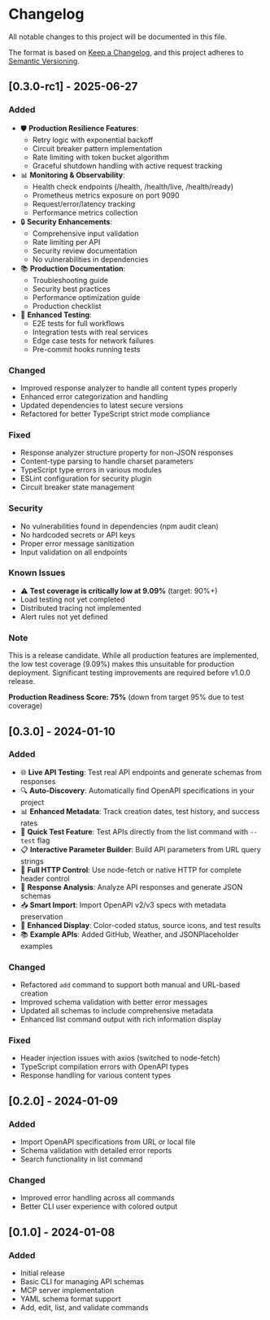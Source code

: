 # Changelog

All notable changes to this project will be documented in this file.

The format is based on [Keep a Changelog](https://keepachangelog.com/en/1.1.0/),
and this project adheres to [Semantic Versioning](https://semver.org/spec/v2.0.0.html).

## [0.3.0-rc1] - 2025-06-27

### Added
- 🛡️ **Production Resilience Features**:
  - Retry logic with exponential backoff
  - Circuit breaker pattern implementation
  - Rate limiting with token bucket algorithm
  - Graceful shutdown handling with active request tracking
- 📊 **Monitoring & Observability**:
  - Health check endpoints (/health, /health/live, /health/ready)
  - Prometheus metrics exposure on port 9090
  - Request/error/latency tracking
  - Performance metrics collection
- 🔒 **Security Enhancements**:
  - Comprehensive input validation
  - Rate limiting per API
  - Security review documentation
  - No vulnerabilities in dependencies
- 📚 **Production Documentation**:
  - Troubleshooting guide
  - Security best practices
  - Performance optimization guide
  - Production checklist
- 🧪 **Enhanced Testing**:
  - E2E tests for full workflows
  - Integration tests with real services
  - Edge case tests for network failures
  - Pre-commit hooks running tests

### Changed
- Improved response analyzer to handle all content types properly
- Enhanced error categorization and handling
- Updated dependencies to latest secure versions
- Refactored for better TypeScript strict mode compliance

### Fixed
- Response analyzer structure property for non-JSON responses
- Content-type parsing to handle charset parameters
- TypeScript type errors in various modules
- ESLint configuration for security plugin
- Circuit breaker state management

### Security
- No vulnerabilities found in dependencies (npm audit clean)
- No hardcoded secrets or API keys
- Proper error message sanitization
- Input validation on all endpoints

### Known Issues
- ⚠️ **Test coverage is critically low at 9.09%** (target: 90%+)
- Load testing not yet completed
- Distributed tracing not implemented
- Alert rules not yet defined

### Note
This is a release candidate. While all production features are implemented, the low test coverage (9.09%) makes this unsuitable for production deployment. Significant testing improvements are required before v1.0.0 release.

**Production Readiness Score: 75%** (down from target 95% due to test coverage)

## [0.3.0] - 2024-01-10

### Added
- 🌐 **Live API Testing**: Test real API endpoints and generate schemas from responses
- 🔍 **Auto-Discovery**: Automatically find OpenAPI specifications in your project
- 📊 **Enhanced Metadata**: Track creation dates, test history, and success rates
- 🧪 **Quick Test Feature**: Test APIs directly from the list command with `--test` flag
- 📋 **Interactive Parameter Builder**: Build API parameters from URL query strings
- 🎯 **Full HTTP Control**: Use node-fetch or native HTTP for complete header control
- 📝 **Response Analysis**: Analyze API responses and generate JSON schemas
- 📥 **Smart Import**: Import OpenAPI v2/v3 specs with metadata preservation
- 🎨 **Enhanced Display**: Color-coded status, source icons, and test results
- 📚 **Example APIs**: Added GitHub, Weather, and JSONPlaceholder examples

### Changed
- Refactored `add` command to support both manual and URL-based creation
- Improved schema validation with better error messages
- Updated all schemas to include comprehensive metadata
- Enhanced list command output with rich information display

### Fixed
- Header injection issues with axios (switched to node-fetch)
- TypeScript compilation errors with OpenAPI types
- Response handling for various content types

## [0.2.0] - 2024-01-09

### Added
- Import OpenAPI specifications from URL or local file
- Schema validation with detailed error reports
- Search functionality in list command

### Changed
- Improved error handling across all commands
- Better CLI user experience with colored output

## [0.1.0] - 2024-01-08

### Added
- Initial release
- Basic CLI for managing API schemas
- MCP server implementation
- YAML schema format support
- Add, edit, list, and validate commands